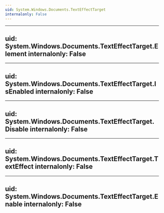 ```yaml
---
uid: System.Windows.Documents.TextEffectTarget
internalonly: False
---
```


---
uid: System.Windows.Documents.TextEffectTarget.Element
internalonly: False
---

---
uid: System.Windows.Documents.TextEffectTarget.IsEnabled
internalonly: False
---

---
uid: System.Windows.Documents.TextEffectTarget.Disable
internalonly: False
---

---
uid: System.Windows.Documents.TextEffectTarget.TextEffect
internalonly: False
---

---
uid: System.Windows.Documents.TextEffectTarget.Enable
internalonly: False
---
